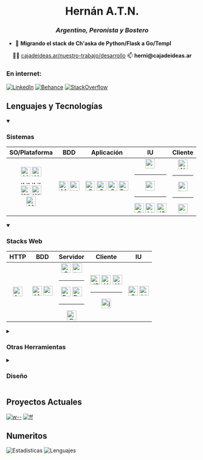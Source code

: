 <h1 align='center'>
  Hernán A.T.N.
</h1>
<h3 align="center"><i>Argentino, Peronista y Bostero</i></h3>

- 🌱 **Migrando el stack de Ch'aska de Python/Flask a Go/Templ**
<div align=center>
 👨‍💻 <a href=cajadeideas.ar/nuestro-trabajo/desarrollo>cajadeideas.ar/nuestro-trabajo/desarrollo</a>  📫 <b>herni@cajadeideas.ar</b></div>

### En internet:
[![LinkedIn](https://img.shields.io/badge/%2Fhernanatn-0077B5?style=for-the-badge&logo=linkedin&logoColor=white)](https://www.linkedin.com/in/hernanatn/)
[![Behance](https://img.shields.io/badge/%2Fherni0714-0054F7?style=for-the-badge&logo=behance&logoColor=white)](https://www.behance.net/herni0714)
[![StackOverflow](https://img.shields.io/stackexchange/stackoverflow/r/22049099?color=orange&&label=/hernanatn&logo=stackoverflow&style=for-the-badge)](https://stackoverflow.com/users/22049099/hernanatn)





## Lenguajes y Tecnologías



<details open>
<summary><h3>Sistemas</h3></summary>


|        SO/Plataforma       |    BDD   |    Aplicación   |     IU     | Cliente       |
|:---------------:|:--------:|:-------------:|:------------------:|:---------------:|
| <img src="https://img.shields.io/badge/Linux-FCC624?style=for-the-badge&logo=linux&logoColor=202020" alt="Linux" height="25px"/> <img src="https://img.shields.io/badge/Ubuntu-E95420?style=for-the-badge&logo=Ubuntu&logoColor=white" alt="Ubuntu" height="25px"/>    <div><img src="https://img.shields.io/badge/-f25529?style=for-the-badge" alt="win1" height="10px" width="10px"/>  <img src="https://img.shields.io/badge/-83bc08?style=for-the-badge" alt="win1" height="10px" width="10px"/> <img src="https://img.shields.io/badge/-00a6e8?style=for-the-badge" alt="win1" height="10px" width="10px"/>  <img src="https://img.shields.io/badge/-ffbb09?style=for-the-badge" alt="win1" height="10px" width="10px"/> </div><img src="https://img.shields.io/badge/WIN_7-08b6f1?style=for-the-badge&logo=&logoColor=white" alt="Win7" height="25px"/> <img src="https://img.shields.io/badge/WIN_10%2F11-087ddd?style=for-the-badge&logo=&logoColor=white" alt="Win11" height="25px"/></div>  <br><img src="https://img.shields.io/badge/Android-3DDC84?style=for-the-badge&logo=android&logoColor=white" alt="MySql" height="25px"/> |  <img src="https://img.shields.io/badge/MySQL-e44d26?style=for-the-badge&logo=mysql&labelColor=e44d26&logoColor=FFF" alt="MySql" height="25px"/>    <img src="https://img.shields.io/badge/postgresql-4169e1?style=for-the-badge&logo=postgresql&logoColor=white" alt="postgres" height="25px"/> | <img src="https://img.shields.io/badge/C%2B%2B-00599C?style=for-the-badge&logo=c%2B%2B&logoColor=white" alt="C++" height="25px"/> <img src="https://img.shields.io/badge/C-00599C?style=for-the-badge&logo=c&logoColor=white" alt="C" height="25px"/> <img src="https://img.shields.io/badge/Go-00ADD8?style=for-the-badge&logo=go&logoColor=white" alt="Go" height="25px"/> <img src="https://img.shields.io/badge/Py-FFD43B?style=for-the-badge&logo=python&logoColor=blue" alt="Python" height="25px"/> | <img src="https://img.shields.io/badge/RAYLIB-202020?style=for-the-badge" alt="raylib" height="25px"/><hr><img src="https://img.shields.io/badge/aplicacion.go-202020?style=for-the-badge" alt="aplicacion" height="25px"/> <hr><img src="https://img.shields.io/badge/-1572B6?style=for-the-badge&logo=css3&logoColor=white" alt="CSS" height="25px"/>  <img src="https://img.shields.io/badge/-E34F26?style=for-the-badge&logo=html5&logoColor=white" alt="html" height="25px"/> <img src="https://img.shields.io/badge/TS-202020?style=for-the-badge&logo=typescript&logoColor=F7DF1" alt="JS" height="25px"/>  | <img src="https://img.shields.io/badge/NATIVO-2070a3?style=for-the-badge" alt="Nativo" height="25px"/><hr><img src="https://img.shields.io/badge/TERMINAL-202020?style=for-the-badge" alt="terminal" height="25px"/><hr><img src="https://img.shields.io/badge/WebView-202020?style=for-the-badge" alt="webview" height="25px"/> |         


</details>



<details open>
<summary><h3>Stacks Web</h3></summary>
  
|  HTTP |      BDD      |         Servidor        |       Cliente       |          IU         |
:-----:|:-------------:|:-----------------------:|:-------------------:|:-------------------:|
|    <img src="https://img.shields.io/badge/Apache-D22128?style=for-the-badge&logo=Apache&logoColor=white" alt="Apache" height="25px"/>   | <img src="https://img.shields.io/badge/MySQL-e44d26?style=for-the-badge&logo=mysql&labelColor=e44d26&logoColor=FFF" alt="MySql" height="25px"/>    <img src="https://img.shields.io/badge/postgresql-4169e1?style=for-the-badge&logo=postgresql&logoColor=white" alt="postgres" height="25px"/> |   <img src="https://img.shields.io/badge/Go-00ADD8?style=for-the-badge&logo=go&logoColor=white" alt="Go" height="25px"/>    <img src="https://img.shields.io/badge/TEMPL-dbbd30?style=for-the-badge&logo=htmx&logoColor=151515" alt="templ" height="25px"/> <hr><img src="https://img.shields.io/badge/Py-FFD43B?style=for-the-badge&logo=python&logoColor=blue" alt="Python" height="25px"/> <img src="https://img.shields.io/badge/Flask-202020?style=for-the-badge&logo=flask&logoColor=white" alt="Python" height="25px"/> <hr> <img src="https://img.shields.io/badge/PHP-777BB4?style=for-the-badge&logo=php&logoColor=white" alt="PHP" height="25px"/> <br> | <img src="https://img.shields.io/badge/js-202020?style=for-the-badge&logo=javascript&logoColor=F7DF1" alt="JS" height="25px"/>  <img src="https://img.shields.io/badge/%2F%2F%2Fhs-3566a4?style=for-the-badge" alt="HS" height="25px"/> <img src="https://img.shields.io/badge/%3C/%3E%20htmx-3D72D7?style=for-the-badge&logo=mysl&logoColor=white" alt="HTMX" height="25px"/> <hr> <img src="https://img.shields.io/badge/jQuery-0769AD?style=for-the-badge&logo=jquery&logoColor=white" alt="jQuery" height="25px"/> |<img src="https://img.shields.io/badge/CSS3-1572B6?style=for-the-badge&logo=css3&logoColor=white" alt="CSS" height="25px"/>  <img src="https://img.shields.io/badge/HTML5-E34F26?style=for-the-badge&logo=html5&logoColor=white" alt="html" height="25px"/> |
                                           
</details>


<details>
<summary><h3>Otras Herramientas</h3></summary>
  
<img src="https://img.shields.io/badge/GIT-E44C30?style=for-the-badge&logo=git&logoColor=white" alt="CSS" height="25px"/>  <img src="https://img.shields.io/badge/Bash-4EAA25?style=for-the-badge&logo=GNU%20Bash&logoColor=white" alt="bash" height="25px"/> <img src="https://img.shields.io/badge/powershell-5391FE?style=for-the-badge&logo=powershell&logoColor=white" alt="powrshell" height="25px"/> <img src="https://img.shields.io/badge/Node%20js-339933?style=for-the-badge&logo=nodedotjs&logoColor=white" alt="nodejs" height="25px"/> <img src="https://img.shields.io/badge/Google_Cloud-4285F4?style=for-the-badge&logo=google-cloud&logoColor=white" alt="gcs" height="25px"/> <img src="https://img.shields.io/badge/GitHub_Actions-2088FF?style=for-the-badge&logo=github-actions&logoColor=white" alt="githubactions" height="25px"/> <img src="https://img.shields.io/badge/VB%2FA-5C2D91?style=for-the-badge&logo=visual%20studio&logoColor=white" alt="vba" height="25px"/> <img src="https://img.shields.io/badge/GAS-4285F4?style=for-the-badge&logo=google-cloud&logoColor=white" alt="gas" height="25px"/> <img src="https://img.shields.io/badge/Selenium-43B02A?style=for-the-badge&logo=Selenium&logoColor=white" alt="selenium" height="25px"/> <img src="https://img.shields.io/badge/Laravel-FF2D20?style=for-the-badge&logo=laravel&logoColor=white" alt="laravel" height="25px"/> <img src="https://img.shields.io/badge/PowerBI-F2C811?style=for-the-badge&logo=Power%20BI&logoColor=white" alt="powerbi" height="25px"/> <img src="https://img.shields.io/badge/Django-092E20?style=for-the-badge&logo=django&logoColor=green" alt="django" height="25px"/> <img src="https://img.shields.io/badge/Pandas-2C2D72?style=for-the-badge&logo=pandas&logoColor=white" alt="django" height="25px"/> <img src="https://img.shields.io/badge/Numpy-777BB4?style=for-the-badge&logo=numpy&logoColor=white" alt="django" height="25px"/>

</details>

<details>
<summary><h3>Diseño</h3></summary>
  
<img src="https://img.shields.io/badge/AXD-470137?style=for-the-badge&logo=Adobe%20XD&logoColor=#FF61F6" alt="axd" height="25px"/> <img src="https://img.shields.io/badge/Figma-F24E1E?style=for-the-badge&logo=figma&logoColor=white" alt="figma" height="25px"/>

<img src="https://img.shields.io/badge/Adobe%20Photoshop-31A8FF?style=for-the-badge&logo=Adobe%20Photoshop&logoColor=black" alt="photoshop" height="25px"/> <img src="https://img.shields.io/badge/Adobe%20Illustrator-FF9A00?style=for-the-badge&logo=adobe%20illustrator&logoColor=white" alt="illustrator" height="25px"/>

<img src="https://img.shields.io/badge/Adobe%20after%20affects-CF96FD?style=for-the-badge&logo=Adobe%20after%20effects&logoColor=393665" alt="aftereffetcs" height="25px"/> <img src="https://img.shields.io/badge/Adobe%20Premiere%20Pro-9999FF?style=for-the-badge&logo=Adobe%20Premiere%20Pro&logoColor=white" alt="premierepro" height="25px"/>

</details>

## Proyectos Actuales

[![w--](https://github-readme-stats.vercel.app/api/pin/?username=hernanatn&repo=errores--&theme=gotham)](https://github.com/hernanatn/errores--)
[![ff](https://github-readme-stats.vercel.app/api/pin/?username=hernanatn&repo=futbol_fantasia&theme=gotham)](https://github.com/hernanatn/futbol_fantasia)



## Numeritos
![Estadisticas](https://github-readme-stats.vercel.app/api?username=hernanatn&locale=es&theme=gotham&hide_rank=true&show_icons=true&hide=issues,contribs)
![Lenguajes](https://github-readme-stats.vercel.app/api/top-langs/?username=hernanatn&layout=compact&theme=gotham&locale=es&size_weight=0.75&count_weight=0.25&langs_count=10&exclude_repo=asociacionexalumnoscnba_com_ar,python.io,segurosclasicos_com_ar,bcpseguros_com_ar)





